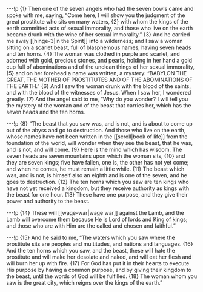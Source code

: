 ---!p
{1} Then one of the seven angels who had the seven bowls came and
spoke with me, saying, “Come here, I will show you the judgment of the great prostitute who sits on many waters, {2} with whom the kings of the earth committed acts of sexual immorality, and those who live on the earth became drunk with the wine of her sexual immorality.” {3} And he carried me away [[hinge-3|in the Spirit]] into a wilderness; and I saw a woman sitting on a scarlet beast, full of blasphemous names, having seven heads and ten horns. {4} The woman was clothed in purple and scarlet, and adorned with gold, precious stones, and pearls, holding in her hand a gold cup full of abominations and of the unclean things of her sexual immorality, {5} and on her forehead a name was written, a mystery: “BABYLON THE GREAT, THE MOTHER OF PROSTITUTES AND OF THE ABOMINATIONS OF THE EARTH.” {6} And I saw the woman drunk with the blood of the saints, and with the blood of the witnesses of Jesus. When I saw her, I wondered greatly. {7} And the angel said to me, “Why do you wonder? I will tell you the mystery of the woman and of the beast that carries her, which has the seven heads and the ten horns.

---!p
{8} “The beast that you saw was, and is not, and is about to come up out of the abyss and go to destruction. And those who live on the earth, whose names have not been written in the [[scroll|book of life]] from the foundation of the world, will wonder when they see the beast, that he was, and is not, and will come. {9} Here is the mind which has wisdom. The seven heads are seven mountains upon which the woman sits, {10} and they are seven kings; five have fallen, one is, the other has not yet come; and when he comes, he must remain a little while. {11} The beast which was, and is not, is himself also an eighth and is one of the seven, and he goes to destruction. {12} The ten horns which you saw are ten kings who have not yet received a kingdom, but they receive authority as kings with the beast for one hour. {13} These have one purpose, and they give their power and authority to the beast.

---!p
{14} These will [[wage-war|wage war]] against the Lamb, and the Lamb will overcome them because He is Lord of lords and King of kings; and those who are with Him are the called and chosen and faithful.”

---!p
{15} And he said to me, “The waters which you saw where the prostitute sits are peoples and multitudes, and nations and languages. {16} And the ten horns which you saw, and the beast, these will hate the prostitute and will make her desolate and naked, and will eat her flesh and will burn her up with fire. {17} For God has put it in their hearts to execute His purpose by having a common purpose, and by giving their kingdom to the beast, until the words of God will be fulfilled. {18} The woman whom you saw is the great city, which reigns over the kings of the earth.”
